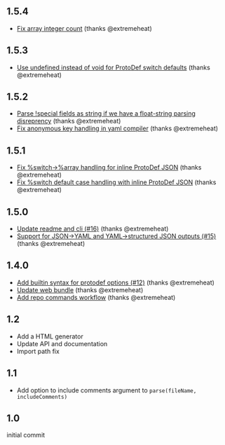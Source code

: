 ## 1.5.4
* [Fix array integer count](https://github.com/extremeheat/protodef-yaml/commit/00190ecb59a79724a10e6d1ac4e6c8653fdf5d46) (thanks @extremeheat)

## 1.5.3
* [Use undefined instead of void for ProtoDef switch defaults](https://github.com/extremeheat/protodef-yaml/commit/855cc721b8785761411bc7c6aac6fc155612e9a6) (thanks @extremeheat)

## 1.5.2
* [Parse !special fields as string if we have a float-string parsing disreprency](https://github.com/extremeheat/protodef-yaml/commit/aecec767963b4248b41de01c652f34776ae21382) (thanks @extremeheat)
* [Fix anonymous key handling in yaml compiler](https://github.com/extremeheat/protodef-yaml/commit/39be9cf183115336fe578aa525ec424ae5b88a61) (thanks @extremeheat)

## 1.5.1
* [Fix %switch->%array handling for inline ProtoDef JSON](https://github.com/extremeheat/protodef-yaml/commit/eaabc2b3b3471da2f488f36eae183c28ed6b4d11) (thanks @extremeheat)
* [Fix %switch default case handling with inline ProtoDef JSON](https://github.com/extremeheat/protodef-yaml/commit/8aba8c76bb12b6ff2347c72d6511d8a3509b11a9) (thanks @extremeheat)

## 1.5.0
* [Update readme and cli (#16)](https://github.com/extremeheat/protodef-yaml/commit/df1567d5cbc61d51ca3488d879ca01eb6f6c701d) (thanks @extremeheat)
* [Support for JSON->YAML and YAML->structured JSON outputs (#15)](https://github.com/extremeheat/protodef-yaml/commit/fd471386c4c541dc71cb9c6daa63abda0b8ec524) (thanks @extremeheat)

## 1.4.0
* [Add builtin syntax for protodef options (#12)](https://github.com/extremeheat/protodef-yaml/commit/5d5fb3d9a293218806e92005c986da103f2a65ce) (thanks @extremeheat)
* [Update web bundle](https://github.com/extremeheat/protodef-yaml/commit/975213e7f46cde0a81ddec9c44dff26592ea773c) (thanks @extremeheat)
* [Add repo commands workflow](https://github.com/extremeheat/protodef-yaml/commit/8b1e963f463173114674bc81e3d4067b1f5bc5df) (thanks @extremeheat)

## 1.2
* Add a HTML generator
* Update API and documentation
* Import path fix

## 1.1

* Add option to include comments argument to `parse(fileName, includeComments)`

## 1.0

initial commit